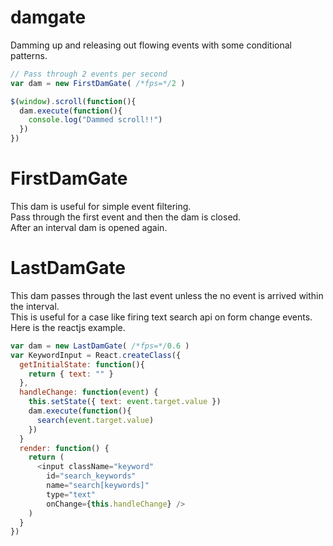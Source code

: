 # damgate

Damming up and releasing out flowing events with some conditional patterns.

```js
// Pass through 2 events per second
var dam = new FirstDamGate( /*fps=*/2 )

$(window).scroll(function(){
  dam.execute(function(){
    console.log("Dammed scroll!!")
  })
})
```

# FirstDamGate

This dam is useful for simple event filtering.  
Pass through the first event and then the dam is closed.  
After an interval dam is opened again.  

# LastDamGate

This dam passes through the last event unless the no event is arrived within the interval.  
This is useful for a case like firing text search api on form change events.  
Here is the reactjs example.  

```js
var dam = new LastDamGate( /*fps=*/0.6 )
var KeywordInput = React.createClass({
  getInitialState: function(){
    return { text: "" }
  },
  handleChange: function(event) {
    this.setState({ text: event.target.value })
    dam.execute(function(){
      search(event.target.value)
    })
  }
  render: function() {
    return (
      <input className="keyword" 
        id="search_keywords" 
        name="search[keywords]" 
        type="text"
        onChange={this.handleChange} />
    )
  }
})
```
